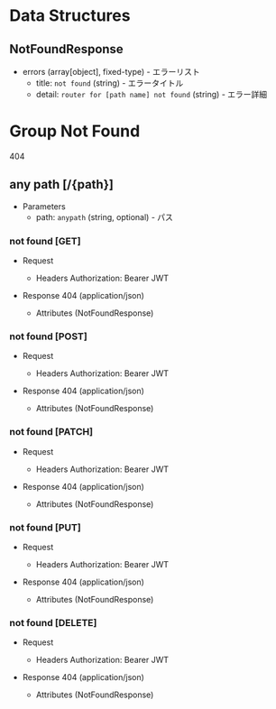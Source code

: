 # Data Structures

## NotFoundResponse
+ errors (array[object], fixed-type) - エラーリスト
    + title: `not found` (string) - エラータイトル
    + detail: `router for [path name] not found` (string) - エラー詳細


# Group Not Found
404

## any path [/{path}]

+ Parameters
    + path: `anypath` (string, optional) - パス

### not found [GET]

+ Request
    + Headers
        Authorization: Bearer JWT

+ Response 404 (application/json)
    + Attributes (NotFoundResponse)

### not found [POST]

+ Request
    + Headers
        Authorization: Bearer JWT

+ Response 404 (application/json)
    + Attributes (NotFoundResponse)

### not found [PATCH]

+ Request
    + Headers
        Authorization: Bearer JWT

+ Response 404 (application/json)
    + Attributes (NotFoundResponse)

### not found [PUT]

+ Request
    + Headers
        Authorization: Bearer JWT

+ Response 404 (application/json)
    + Attributes (NotFoundResponse)

### not found [DELETE]

+ Request
    + Headers
        Authorization: Bearer JWT

+ Response 404 (application/json)
    + Attributes (NotFoundResponse)
